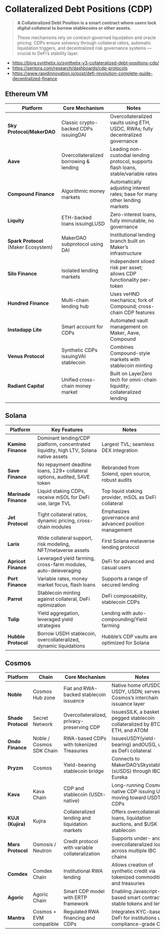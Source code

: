 # Collateralized Debt Positions (CDP)

> **A Collateralized Debt Position is a smart contract where users lock digital collateral to borrow stablecoins or other assets.**
>
> These mechanisms rely on contract-governed liquidation and oracle pricing.
> CDPs ensure solvency through collateral ratios, automatic liquidation triggers, and decentralized risk governance systems — crucial to DeFi’s stability layer.

- https://blog.synthetix.io/synthetix-v3-collateralized-debt-positions-cdp/
- https://sentora.com/research/dashboards/cdp-protocols
- https://www.rapidinnovation.io/post/defi-revolution-complete-guide-decentralized-finance

## Ethereum VM

|  Platform                              |  Core Mechanism                         |  Notes                                                                                     |
|----------------------------------------|-----------------------------------------|--------------------------------------------------------------------------------------------|
|  **Sky Protocol/MakerDAO**             | Classic crypto-backed CDPs issuingDAI   |  Overcollateralized vaults using ETH, USDC, RWAs; fully decentralized governance     |
|  **Aave**                              | Overcollateralized borrowing & lending  |  Leading non-custodial lending protocol, supports flash loans, stable/variable rates |
|  **Compound Finance**                  | Algorithmic money markets               |  Automatically adjusting interest rates; base for many other lending markets         |
|  **Liquity**                           | ETH-backed loans issuingLUSD            |  Zero-interest loans, fully immutable, no governance                                 |
|  **Spark Protocol** (Maker Ecosystem)  | MakerDAO subprotocol using DAI          |  Institutional lending branch built on Maker’s infrastructure                        |
|  **Silo Finance**                      | Isolated lending markets                |  Independent siloed risk per asset; allows CDP functionality per-token               |
|  **Hundred Finance**                   | Multi-chain lending hub                 |  Uses veHND mechanics; fork of Compound; cross-chain CDP features                    |
|  **Instadapp Lite**                    | Smart account for CDPs                  |  Automated vault management on Maker, Aave, Compound                                 |
|  **Venus Protocol**                    | Synthetic CDPs issuingVAI stablecoin    |  Combines Compound-style markets with stablecoin minting                             |
|  **Radiant Capital**                   | Unified cross-chain money market        |  Built on LayerZero tech for omni-chain liquidity; collateralized lending            |

## Solana

|**Platform**           |  **Key Features**                                                                       |  **Notes**                                              |                                      
|-----------------------|-----------------------------------------------------------------------------------------|-------------------------------------------------------- |
| **Kamino Finance**    |  Dominant lending/CDP platform, concentrated liquidity, high LTV, Solana native assets  |  Largest TVL; seamless DEX integration                  |
| **Save Finance**      |  No repayment deadline loans, 129+ collateral options, audited, SAVE token              |  Rebranded from Solend, open source, robust audits      |
| **Marinade Finance**  |  Liquid staking CDPs, receive mSOL for DeFi use, large TVL                              |  Top liquid staking provider, mSOL as DeFi collateral   |
| **Jet Protocol**      |  Tight collateral ratios, dynamic pricing, cross-chain modules                          |  Emphasizes governance and advanced position management |
| **Larix**             |  Wide collateral support, risk modeling, NFT/metaverse assets                           |  First Solana metaverse lending protocol                |
| **Apricot Finance**   |  Leveraged yield farming, cross-farm modules, auto-deleveraging                         |  DeFi for advanced and casual users                     |
| **Port Finance**      |  Variable rates, money market focus, flash loans                                        |  Supports a range of secured lending                    |
| **Parrot**            |  Stablecoin minting against collateral, DeFi optimization                               |  DeFi composability, stablecoin CDPs                    |
| **Tulip**             |  Yield aggregation, leveraged yield strategies                                          |  Lending with auto-compounding/Yield farming            |
| **Hubble Protocol**   |  Borrow USDH stablecoin, overcollateralized, dynamic liquidations                       |  Hubble’s CDP vaults are optimized for Solana           |

## Cosmos

|  Platform            |  Chain                     |  Core Mechanism                                   |  Notes                                                                       |
|----------------------|----------------------------|---------------------------------------------------|------------------------------------------------------------------------------|
|  **Noble**           |  Cosmos Hub zone           |  Fiat and RWA-backed stablecoin issuance          |  Native home ofUSDC, USDY, USDN; serves as Cosmos’s interchain issuance layer|
|  **Shade Protocol**  |  Secret Network            |  Overcollateralized, privacy-preserving CDP       |  IssuesSILK, a basket-pegged stablecoin collateralized by BTC, ETH, and ATOM |
|  **Ondo Finance**    |  Noble / Cosmos SDK Chain  |  RWA-based CDPs with tokenized Treasuries         |  IssuesUSDY(yield-bearing) andOUSG, used as DeFi collateral                  |
|  **Pryzm**           |  Cosmos                    |  Yield-bearing stablecoin bridge                  |  Connects to MakerDAO’sSkystablecoin (sUSDS) through IBC Eureka              |
|  **Kava**            |  Kava Chain                |  CDP and stablecoin (USDt-native)                 |  Long-running Cosmos-native CDP issuing USDX, moving toward USDT-CDPs        |
|  **KUJI (Kujira)**   |  Kujira                    |  Collateralized lending and liquidation markets   |  Offers overcollateralized loans, liquidation auctions, and $USK stablecoin  |
|  **Mars Protocol**   |  Osmosis / Neutron         |  Credit protocol with variable collateralization  |  Supports under- and overcollateralized loans across multiple IBC chains     |
|  **Comdex**          |  Comdex Chain              |  Institutional RWA lending                        |  Allows creation of synthetic credit via tokenized commodities and treasuries|
|  **Agoric**          |  Agoric Chain              |  Smart CDP model with ERTP framework              |  Enabling Javascript-based smart contracts for stable tokens and lending     |
|  **Mantra**          |  Cosmos + EVM compatible   |  Regulated RWA financing and CDPs                 |  Integrates KYC-based DeFi for institutions using compliance-grade CDPs      |
